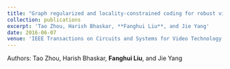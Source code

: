 ```yaml
---
title: "Graph regularized and locality-constrained coding for robust visual tracking"
collection: publications
excerpt: 'Tao Zhou, Harish Bhaskar, **Fanghui Liu**, and Jie Yang'
date: 2016-06-07
venue: 'IEEE Transactions on Circuits and Systems for Video Technology (TCSVT)'
---
```

Authors: Tao Zhou, Harish Bhaskar, **Fanghui Liu**, and Jie Yang


